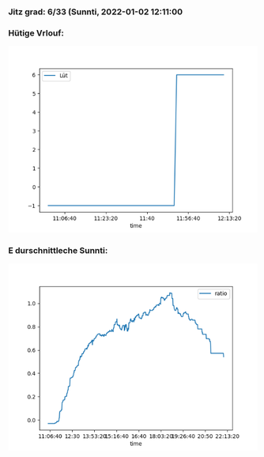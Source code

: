 ### Jitz grad: 6/33 (Sunnti, 2022-01-02 12:11:00

### Hütige Vrlouf:
![Graph](Today.png)

### E durschnittleche Sunnti:
![Graph](Sunnti.png)